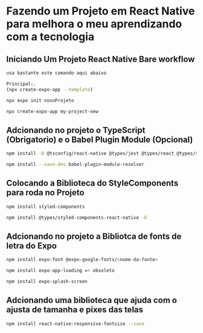 # Fazendo um Projeto em React Native para melhora o meu aprendizando com a tecnologia 

## Iniciando Um Projeto React Native Bare workflow


```bash
usa bastante este comando aqui abaixo

Principal:.
(npx create-expo-app --template)

npx expo init novoProjeto

npx create-expo-app my-project-new
```

## Adcionando no projeto o TypeScript (Obrigatorio) e o Babel Plugin Module (Opcional)

```bash
npm install -D @tsconfig/react-native @types/jest @types/react @types/react-test-renderer typescript

npm install --save-dev babel-plugin-module-resolver
```

## Colocando a Biblioteca do StyleComponents para roda no Projeto

```bash
npm install styled-components
```

```bash
npm install @types/styled-components-react-native -D
```

## Adcionando no projeto a Bibliotca de fonts de letra do Expo 

```bash
npm install expo-font @expo-google-fonts/<nome-da-fonte>
```

```bash
npm install expo-app-loading => obsoleto
```

```bash
npm install expo-splash-screen
```


## Adcionando uma biblioteca que ajuda com o ajusta de tamanha e pixes das telas 

```bash
npm install react-native-responsive-fontsize --save
```






